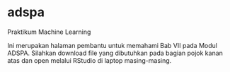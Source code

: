 # adspa
Praktikum Machine Learning

Ini merupakan halaman pembantu untuk memahami Bab VII pada Modul ADSPA.
Silahkan download file yang dibutuhkan pada bagian pojok kanan atas dan open melalui RStudio di laptop masing-masing.
